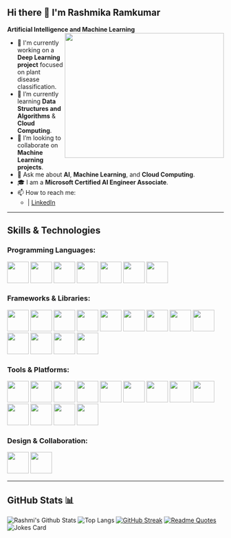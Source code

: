 ## Hi there 👋 I'm Rashmika Ramkumar

**Artificial Intelligence and Machine Learning**  
<img align="right" width="370" height="290" src="https://media.giphy.com/media/gDPxwdP6SKFnsWDJ2u/giphy.gif?cid=790b7611ow9im0gumx9rbs9l9cut3fyaxowrum01od7gztya&ep=v1_gifs_search&rid=giphy.gif&ct=g">

- 🔭 I'm currently working on a **Deep Learning project** focused on plant disease classification.
- 🌱 I’m currently learning **Data Structures and Algorithms** & **Cloud Computing**.
- 👯 I’m looking to collaborate on **Machine Learning projects**.
- 💬 Ask me about **AI**, **Machine Learning**, and **Cloud Computing**.
- 🎓 I am a **Microsoft Certified AI Engineer Associate**.
- 📫 How to reach me:  
  - | [LinkedIn](https://www.linkedin.com/in/rashmika-ramkumar-0b9572259)

---

## Skills & Technologies

### Programming Languages:
<div>
  <img height="50" width="50" src="https://img.icons8.com/color/48/000000/python.png" />
  <img height="50" width="50" src="https://img.icons8.com/color/48/000000/java-coffee-cup-logo.png" />
  <img height="50" width="50" src="https://img.icons8.com/color/48/000000/c-programming.png" />
  <img height="50" width="50" src="https://img.icons8.com/color/48/000000/javascript.png" />
  <img height="50" width="50" src="https://img.icons8.com/color/48/000000/html-5.png" />
  <img height="50" width="50" src="https://img.icons8.com/color/48/000000/css3.png" />
  <img height="50" width="50" src="https://img.icons8.com/color/48/000000/markdown.png" />
</div>

### Frameworks & Libraries:
<div>
  <img height="50" width="50" src="https://img.icons8.com/color/48/000000/react-native.png" />
  <img height="50" width="50" src="https://img.icons8.com/color/48/000000/nodejs.png" />
  <img height="50" width="50" src="https://img.icons8.com/color/48/000000/express.png" />
  <img height="50" width="50" src="https://img.icons8.com/color/48/000000/fastapi.png" />
  <img height="50" width="50" src="https://img.icons8.com/color/48/000000/flask.png" />
  <img height="50" width="50" src="https://img.icons8.com/color/48/000000/tensorflow.png" />
  <img height="50" width="50" src="https://img.icons8.com/color/48/000000/keras.png" />
  <img height="50" width="50" src="https://img.icons8.com/color/48/000000/pytorch.png" />
  <img height="50" width="50" src="https://img.icons8.com/color/48/000000/scikit-learn.png" />
  <img height="50" width="50" src="https://img.icons8.com/color/48/000000/matplotlib.png" />
  <img height="50" width="50" src="https://img.icons8.com/color/48/000000/numpy.png" />
  <img height="50" width="50" src="https://img.icons8.com/color/48/000000/pandas.png" />
  <img height="50" width="50" src="https://img.icons8.com/color/48/000000/scipy.png" />
</div>

### Tools & Platforms:
<div>
  <img height="50" width="50" src="https://img.shields.io/badge/Netlify-00C7B7?style=for-the-badge&logo=netlify&logoColor=white" />
  <img height="50" width="50" src="https://img.shields.io/badge/Vercel-000000?style=for-the-badge&logo=vercel&logoColor=white" />
  <img height="50" width="50" src="https://img.shields.io/badge/Render-000000?style=for-the-badge&logo=render&logoColor=white" />
  <img height="50" width="50" src="https://img.icons8.com/color/48/000000/mongodb.png" />
  <img height="50" width="50" src="https://img.icons8.com/color/48/000000/mysql.png" />
  <img height="50" width="50" src="https://img.icons8.com/color/48/000000/git.png" />
  <img height="50" width="50" src="https://img.icons8.com/color/48/000000/gitlab.png" />
  <img height="50" width="50" src="https://img.icons8.com/color/48/000000/circleci.png" />
  <img height="50" width="50" src="https://img.icons8.com/color/48/000000/postman.png" />
  <img height="50" width="50" src="https://img.icons8.com/color/48/000000/jwt.png" />
  <img height="50" width="50" src="https://img.icons8.com/color/48/000000/apache-kafka.png" />
  <img height="50" width="50" src="https://img.icons8.com/color/48/000000/apache-hadoop.png" />
  <img height="50" width="50" src="https://img.icons8.com/color/48/000000/power-bi.png" />
</div>

### Design & Collaboration:
<div>
  <img height="50" width="50" src="https://img.icons8.com/color/48/000000/canva.png" />
  <img height="50" width="50" src="https://img.icons8.com/color/48/000000/figma--v1.png" />
</div>

---
## GitHub Stats 📊

![Rashmi's Github Stats](https://github-readme-stats.vercel.app/api?username=RashmikaRamkumar&count_private=true&show_icons=true&include_all_commits=true)
![Top Langs](https://github-readme-stats.vercel.app/api/top-langs/?username=RashmikaRamkumar&hide=TeX&layout=compact)
[![GitHub Streak](https://streak-stats.demolab.com/?user=RashmikaRamkumar)](https://git.io/streak-stats)
[![Readme Quotes](https://quotes-github-readme.vercel.app/api?type=horizontal&theme=nord)](https://github.com/piyushsuthar/github-readme-quotes)
![Jokes Card](https://readme-jokes.vercel.app/api)

